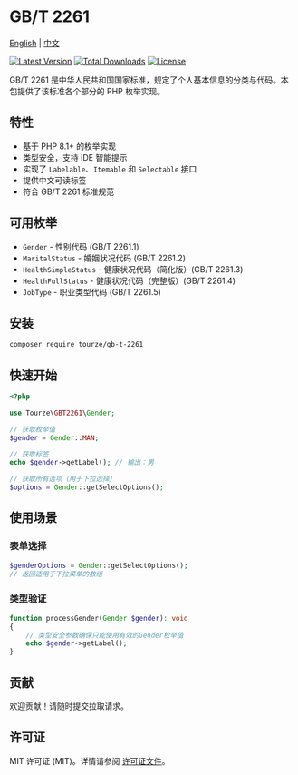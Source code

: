 # GB/T 2261

[English](README.md) | [中文](README.zh-CN.md)

[![Latest Version](https://img.shields.io/packagist/v/tourze/gb-t-2261.svg?style=flat-square)](https://packagist.org/packages/tourze/gb-t-2261)
[![Total Downloads](https://img.shields.io/packagist/dt/tourze/gb-t-2261.svg?style=flat-square)](https://packagist.org/packages/tourze/gb-t-2261)
[![License](https://img.shields.io/github/license/tourze/gb-t-2261.svg?style=flat-square)](https://packagist.org/packages/tourze/gb-t-2261)

GB/T 2261 是中华人民共和国国家标准，规定了个人基本信息的分类与代码。本包提供了该标准各个部分的 PHP 枚举实现。

## 特性

- 基于 PHP 8.1+ 的枚举实现
- 类型安全，支持 IDE 智能提示
- 实现了 `Labelable`、`Itemable` 和 `Selectable` 接口
- 提供中文可读标签
- 符合 GB/T 2261 标准规范

## 可用枚举

- `Gender` - 性别代码 (GB/T 2261.1)
- `MaritalStatus` - 婚姻状况代码 (GB/T 2261.2)
- `HealthSimpleStatus` - 健康状况代码（简化版）(GB/T 2261.3)
- `HealthFullStatus` - 健康状况代码（完整版）(GB/T 2261.4)
- `JobType` - 职业类型代码 (GB/T 2261.5)

## 安装

```bash
composer require tourze/gb-t-2261
```

## 快速开始

```php
<?php

use Tourze\GBT2261\Gender;

// 获取枚举值
$gender = Gender::MAN;

// 获取标签
echo $gender->getLabel(); // 输出：男

// 获取所有选项（用于下拉选择）
$options = Gender::getSelectOptions();
```

## 使用场景

### 表单选择

```php
$genderOptions = Gender::getSelectOptions();
// 返回适用于下拉菜单的数组
```

### 类型验证

```php
function processGender(Gender $gender): void
{
    // 类型安全参数确保只能使用有效的Gender枚举值
    echo $gender->getLabel();
}
```

## 贡献

欢迎贡献！请随时提交拉取请求。

## 许可证

MIT 许可证 (MIT)。详情请参阅 [许可证文件](LICENSE)。 